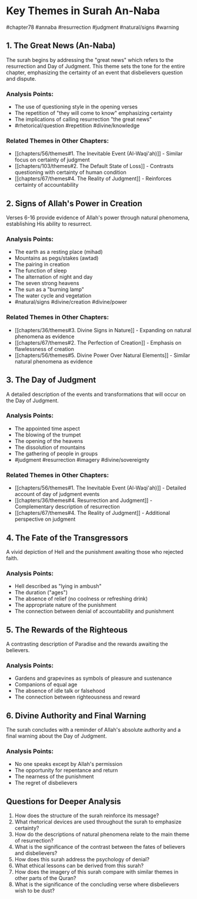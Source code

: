 # Key Themes in Surah An-Naba

#chapter78 #annaba #resurrection #judgment #natural/signs #warning

## 1. The Great News (An-Naba)

The surah begins by addressing the "great news" which refers to the resurrection and Day of Judgment. This theme sets the tone for the entire chapter, emphasizing the certainty of an event that disbelievers question and dispute.

### Analysis Points:

- The use of questioning style in the opening verses
- The repetition of "they will come to know" emphasizing certainty
- The implications of calling resurrection "the great news"
- #rhetorical/question #repetition #divine/knowledge

### Related Themes in Other Chapters:

- [[chapters/56/themes#1. The Inevitable Event (Al-Waqi'ah)]] - Similar focus on certainty of judgment
- [[chapters/103/themes#2. The Default State of Loss]] - Contrasts questioning with certainty of human condition
- [[chapters/67/themes#4. The Reality of Judgment]] - Reinforces certainty of accountability

## 2. Signs of Allah's Power in Creation

Verses 6-16 provide evidence of Allah's power through natural phenomena, establishing His ability to resurrect.

### Analysis Points:

- The earth as a resting place (mihad)
- Mountains as pegs/stakes (awtad)
- The pairing in creation
- The function of sleep
- The alternation of night and day
- The seven strong heavens
- The sun as a "burning lamp"
- The water cycle and vegetation
- #natural/signs #divine/creation #divine/power

### Related Themes in Other Chapters:

- [[chapters/36/themes#3. Divine Signs in Nature]] - Expanding on natural phenomena as evidence
- [[chapters/67/themes#2. The Perfection of Creation]] - Emphasis on flawlessness of creation
- [[chapters/56/themes#5. Divine Power Over Natural Elements]] - Similar natural phenomena as evidence

## 3. The Day of Judgment

A detailed description of the events and transformations that will occur on the Day of Judgment.

### Analysis Points:

- The appointed time aspect
- The blowing of the trumpet
- The opening of the heavens
- The dissolution of mountains
- The gathering of people in groups
- #judgment #resurrection #imagery #divine/sovereignty

### Related Themes in Other Chapters:

- [[chapters/56/themes#1. The Inevitable Event (Al-Waqi'ah)]] - Detailed account of day of judgment events
- [[chapters/36/themes#4. Resurrection and Judgment]] - Complementary description of resurrection
- [[chapters/67/themes#4. The Reality of Judgment]] - Additional perspective on judgment

## 4. The Fate of the Transgressors

A vivid depiction of Hell and the punishment awaiting those who rejected faith.

### Analysis Points:

- Hell described as "lying in ambush"
- The duration ("ages")
- The absence of relief (no coolness or refreshing drink)
- The appropriate nature of the punishment
- The connection between denial of accountability and punishment

## 5. The Rewards of the Righteous

A contrasting description of Paradise and the rewards awaiting the believers.

### Analysis Points:

- Gardens and grapevines as symbols of pleasure and sustenance
- Companions of equal age
- The absence of idle talk or falsehood
- The connection between righteousness and reward

## 6. Divine Authority and Final Warning

The surah concludes with a reminder of Allah's absolute authority and a final warning about the Day of Judgment.

### Analysis Points:

- No one speaks except by Allah's permission
- The opportunity for repentance and return
- The nearness of the punishment
- The regret of disbelievers

## Questions for Deeper Analysis

1. How does the structure of the surah reinforce its message?
2. What rhetorical devices are used throughout the surah to emphasize certainty?
3. How do the descriptions of natural phenomena relate to the main theme of resurrection?
4. What is the significance of the contrast between the fates of believers and disbelievers?
5. How does this surah address the psychology of denial?
6. What ethical lessons can be derived from this surah?
7. How does the imagery of this surah compare with similar themes in other parts of the Quran?
8. What is the significance of the concluding verse where disbelievers wish to be dust?
